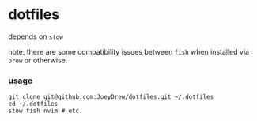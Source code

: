 # dotfiles


depends on `stow`

note: there are some compatibility issues between `fish` when installed via `brew` or otherwise.

### usage

```
git clone git@github.com:JoeyDrew/dotfiles.git ~/.dotfiles
cd ~/.dotfiles
stow fish nvim # etc.
```

